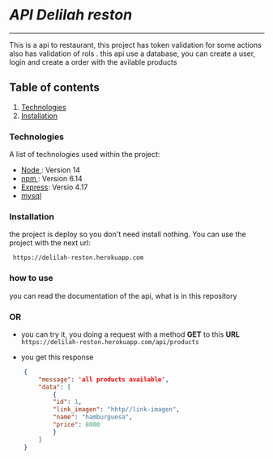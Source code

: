 # _API Delilah reston_
***
This is a api to restaurant, this project has token validation for some actions also has validation of rols . this api use a database, you can create a user, login and create a order with the avilable products 

## Table of contents
1. [Technologies](#technologies)
2. [Installation](#installation)

### Technologies
A list of technologies used within the project:
* [Node ](https://nodejs.org/es/blog/release/v14.0.0/): Version 14
* [npm ](https://www.npmjs.com/): Version 6.14
* [Express](https://expressjs.com/es/): Versio 4.17
* [mysql](https://www.mysql.com/)

### Installation

the project is deploy so you don't need install nothing.
You can use the project with the next url:

```
 https://delilah-reston.herokuapp.com
```

### how to use

 you can read the documentation of the api, what is in this repository

### OR

 * you can try it, you doing a request with a method **GET** to this **URL** ```https://delilah-reston.herokuapp.com/api/products```

* you get this response 

```json
    {
        "message": 'all products available',
        "data": [
            {
            "id": 1,
            "link_imagen": "hhtp//link-imagen",
            "name": "hamburguesa",
            "price": 8000
            }
        ]
    }
 ```


